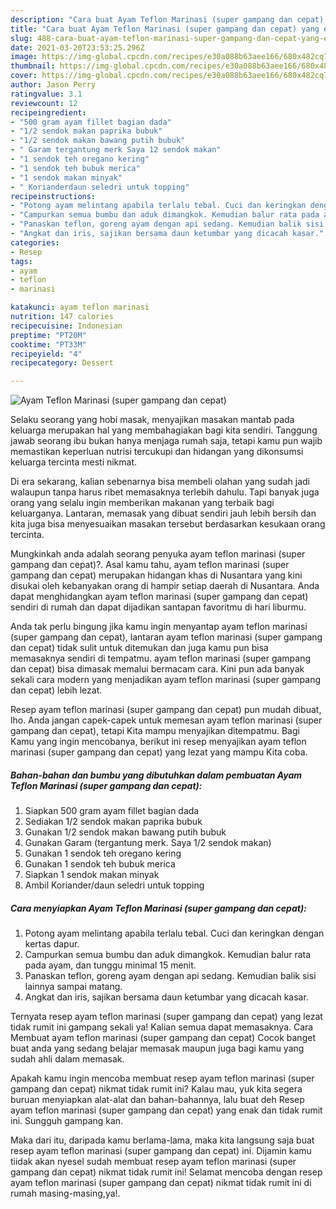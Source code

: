```yaml
---
description: "Cara buat Ayam Teflon Marinasi (super gampang dan cepat) yang enak dan Mudah Dibuat"
title: "Cara buat Ayam Teflon Marinasi (super gampang dan cepat) yang enak dan Mudah Dibuat"
slug: 488-cara-buat-ayam-teflon-marinasi-super-gampang-dan-cepat-yang-enak-dan-mudah-dibuat
date: 2021-03-20T23:53:25.296Z
image: https://img-global.cpcdn.com/recipes/e30a088b63aee166/680x482cq70/ayam-teflon-marinasi-super-gampang-dan-cepat-foto-resep-utama.jpg
thumbnail: https://img-global.cpcdn.com/recipes/e30a088b63aee166/680x482cq70/ayam-teflon-marinasi-super-gampang-dan-cepat-foto-resep-utama.jpg
cover: https://img-global.cpcdn.com/recipes/e30a088b63aee166/680x482cq70/ayam-teflon-marinasi-super-gampang-dan-cepat-foto-resep-utama.jpg
author: Jason Perry
ratingvalue: 3.1
reviewcount: 12
recipeingredient:
- "500 gram ayam fillet bagian dada"
- "1/2 sendok makan paprika bubuk"
- "1/2 sendok makan bawang putih bubuk"
- " Garam tergantung merk Saya 12 sendok makan"
- "1 sendok teh oregano kering"
- "1 sendok teh bubuk merica"
- "1 sendok makan minyak"
- " Korianderdaun seledri untuk topping"
recipeinstructions:
- "Potong ayam melintang apabila terlalu tebal. Cuci dan keringkan dengan kertas dapur."
- "Campurkan semua bumbu dan aduk dimangkok. Kemudian balur rata pada ayam, dan tunggu minimal 15 menit."
- "Panaskan teflon, goreng ayam dengan api sedang. Kemudian balik sisi lainnya sampai matang."
- "Angkat dan iris, sajikan bersama daun ketumbar yang dicacah kasar."
categories:
- Resep
tags:
- ayam
- teflon
- marinasi

katakunci: ayam teflon marinasi 
nutrition: 147 calories
recipecuisine: Indonesian
preptime: "PT20M"
cooktime: "PT33M"
recipeyield: "4"
recipecategory: Dessert

---
```



![Ayam Teflon Marinasi (super gampang dan cepat)](https://img-global.cpcdn.com/recipes/e30a088b63aee166/680x482cq70/ayam-teflon-marinasi-super-gampang-dan-cepat-foto-resep-utama.jpg)

Selaku seorang yang hobi masak, menyajikan masakan mantab pada keluarga merupakan hal yang membahagiakan bagi kita sendiri. Tanggung jawab seorang ibu bukan hanya menjaga rumah saja, tetapi kamu pun wajib memastikan keperluan nutrisi tercukupi dan hidangan yang dikonsumsi keluarga tercinta mesti nikmat.

Di era  sekarang, kalian sebenarnya bisa membeli olahan yang sudah jadi walaupun tanpa harus ribet memasaknya terlebih dahulu. Tapi banyak juga orang yang selalu ingin memberikan makanan yang terbaik bagi keluarganya. Lantaran, memasak yang dibuat sendiri jauh lebih bersih dan kita juga bisa menyesuaikan masakan tersebut berdasarkan kesukaan orang tercinta. 



Mungkinkah anda adalah seorang penyuka ayam teflon marinasi (super gampang dan cepat)?. Asal kamu tahu, ayam teflon marinasi (super gampang dan cepat) merupakan hidangan khas di Nusantara yang kini disukai oleh kebanyakan orang di hampir setiap daerah di Nusantara. Anda dapat menghidangkan ayam teflon marinasi (super gampang dan cepat) sendiri di rumah dan dapat dijadikan santapan favoritmu di hari liburmu.

Anda tak perlu bingung jika kamu ingin menyantap ayam teflon marinasi (super gampang dan cepat), lantaran ayam teflon marinasi (super gampang dan cepat) tidak sulit untuk ditemukan dan juga kamu pun bisa memasaknya sendiri di tempatmu. ayam teflon marinasi (super gampang dan cepat) bisa dimasak memalui bermacam cara. Kini pun ada banyak sekali cara modern yang menjadikan ayam teflon marinasi (super gampang dan cepat) lebih lezat.

Resep ayam teflon marinasi (super gampang dan cepat) pun mudah dibuat, lho. Anda jangan capek-capek untuk memesan ayam teflon marinasi (super gampang dan cepat), tetapi Kita mampu menyajikan ditempatmu. Bagi Kamu yang ingin mencobanya, berikut ini resep menyajikan ayam teflon marinasi (super gampang dan cepat) yang lezat yang mampu Kita coba.

<!--inarticleads1-->

##### Bahan-bahan dan bumbu yang dibutuhkan dalam pembuatan Ayam Teflon Marinasi (super gampang dan cepat):

1. Siapkan 500 gram ayam fillet bagian dada
1. Sediakan 1/2 sendok makan paprika bubuk
1. Gunakan 1/2 sendok makan bawang putih bubuk
1. Gunakan  Garam (tergantung merk. Saya 1/2 sendok makan)
1. Gunakan 1 sendok teh oregano kering
1. Gunakan 1 sendok teh bubuk merica
1. Siapkan 1 sendok makan minyak
1. Ambil  Koriander/daun seledri untuk topping




<!--inarticleads2-->

##### Cara menyiapkan Ayam Teflon Marinasi (super gampang dan cepat):

1. Potong ayam melintang apabila terlalu tebal. Cuci dan keringkan dengan kertas dapur.
1. Campurkan semua bumbu dan aduk dimangkok. Kemudian balur rata pada ayam, dan tunggu minimal 15 menit.
1. Panaskan teflon, goreng ayam dengan api sedang. Kemudian balik sisi lainnya sampai matang.
1. Angkat dan iris, sajikan bersama daun ketumbar yang dicacah kasar.




Ternyata resep ayam teflon marinasi (super gampang dan cepat) yang lezat tidak rumit ini gampang sekali ya! Kalian semua dapat memasaknya. Cara Membuat ayam teflon marinasi (super gampang dan cepat) Cocok banget buat anda yang sedang belajar memasak maupun juga bagi kamu yang sudah ahli dalam memasak.

Apakah kamu ingin mencoba membuat resep ayam teflon marinasi (super gampang dan cepat) nikmat tidak rumit ini? Kalau mau, yuk kita segera buruan menyiapkan alat-alat dan bahan-bahannya, lalu buat deh Resep ayam teflon marinasi (super gampang dan cepat) yang enak dan tidak rumit ini. Sungguh gampang kan. 

Maka dari itu, daripada kamu berlama-lama, maka kita langsung saja buat resep ayam teflon marinasi (super gampang dan cepat) ini. Dijamin kamu tiidak akan nyesel sudah membuat resep ayam teflon marinasi (super gampang dan cepat) nikmat tidak rumit ini! Selamat mencoba dengan resep ayam teflon marinasi (super gampang dan cepat) nikmat tidak rumit ini di rumah masing-masing,ya!.

